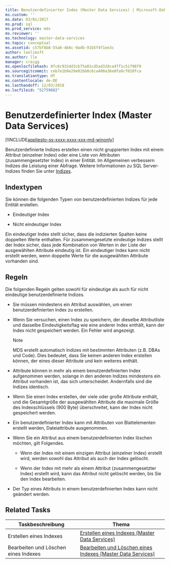 ```yaml
---
title: Benutzerdefinierter Index (Master Data Services) | Microsoft-Dokumentation
ms.custom: ''
ms.date: 03/01/2017
ms.prod: sql
ms.prod_service: mds
ms.reviewer: ''
ms.technology: master-data-services
ms.topic: conceptual
ms.assetid: c57bf8b8-55a6-4b6c-9adb-91b5f4f1ee3c
author: leolimsft
ms.author: lle
manager: craigg
ms.openlocfilehash: 8fc6c932dd3cb75a01cd5ad328ca47f1c51f9879
ms.sourcegitcommit: ceb7e1b9e29e02bb0c6ca400a36e0fa9cf010fca
ms.translationtype: HT
ms.contentlocale: de-DE
ms.lasthandoff: 12/03/2018
ms.locfileid: "52759682"
---
```

# <a name="custom-index-master-data-services"></a>Benutzerdefinierter Index (Master Data Services)

[!INCLUDE[appliesto-ss-xxxx-xxxx-xxx-md-winonly](../includes/appliesto-ss-xxxx-xxxx-xxx-md-winonly.md)]

  Benutzerdefinierte Indizes erstellen einen nicht gruppierten Index mit einem Attribut (einzelner Index) oder eine Liste von Attributen (zusammengesetzter Index) in einer Entität. Im Allgemeinen verbessern Indizes die Leistung einer Abfrage. Weitere Informationen zu SQL Server-Indizes finden Sie unter [Indizes](../relational-databases/indexes/indexes.md).  
  
## <a name="type-of-indexes"></a>Indextypen  
 Sie können die folgenden Typen von benutzerdefinierten Indizes für jede Entität erstellen.  
  
-   Eindeutiger Index  
  
-   Nicht eindeutiger Index  
  
 Ein eindeutiger Index stellt sicher, dass die indizierten Spalten keine doppelten Werte enthalten. Für zusammengesetzte eindeutige Indizes stellt der Index sicher, dass jede Kombination von Werten in der Liste der ausgewählten Attribute eindeutig ist. Ein eindeutiger Index kann nicht erstellt werden, wenn doppelte Werte für die ausgewählten Attribute vorhanden sind.  
  
## <a name="rules"></a>Regeln  
 Die folgenden Regeln gelten sowohl für eindeutige als auch für nicht eindeutige benutzerdefinierte Indizes.  
  
-   Sie müssen mindestens ein Attribut auswählen, um einen benutzerdefinierten Index zu erstellen.  
  
-   Wenn Sie versuchen, einen Index zu speichern, der dieselbe Attributliste und dasselbe Eindeutigkeitsflag wie eine anderer Index enthält, kann der Index nicht gespeichert werden. Ein Fehler wird angezeigt.  
  
    > [!NOTE]  
    >  MDS erstellt automatisch Indizes mit bestimmten Attributen (z.B. DBAs und Code). Dies bedeutet, dass Sie keinen anderen Index erstellen können, der eines dieser Attribute und kein weiteres enthält.  
  
-   Attribute können in mehr als einem benutzerdefinierten Index aufgenommen werden, solange in den anderen Indizes mindestens ein Attribut vorhanden ist, das sich unterscheidet. Andernfalls sind die Indizes identisch.  
  
-   Wenn Sie einen Index erstellen, der viele oder große Attribute enthält, und die Gesamtgröße der ausgewählten Attribute die maximale Größe des Indexschlüssels (900 Byte) überschreitet, kann der Index nicht gespeichert werden.  
  
-   Ein benutzerdefinierter Index kann mit Attributen von Blattelementen erstellt werden, Dateiattribute ausgenommen.  
  
-   Wenn Sie ein Attribut aus einem benutzerdefinierten Index löschen möchten, gilt Folgendes.  
  
    -   Wenn der Index mit einem einzigen Attribut (einzelner Index) erstellt wird, werden sowohl das Attribut als auch der Index gelöscht.  
  
    -   Wenn der Index mit mehr als einem Attribut (zusammengesetzter Index) erstellt wird, kann das Attribut nicht gelöscht werden, bis Sie den Index bearbeiten.  
  
-   Der Typ eines Attributs in einem benutzerdefinierten Index kann nicht geändert werden.  
  
## <a name="related-tasks"></a>Related Tasks  
  
|Taskbeschreibung|Thema|  
|----------------------|-----------|  
|Erstellen eines Indexes|[Erstellen eines Indexes &#40;Master Data Services&#41;](../master-data-services/create-an-index-master-data-services.md)|  
|Bearbeiten und Löschen eines Indexes|[Bearbeiten und Löschen eines Indexes &#40;Master Data Services&#41;](../master-data-services/edit-and-delete-an-index-master-data-services.md)|  
  
  
